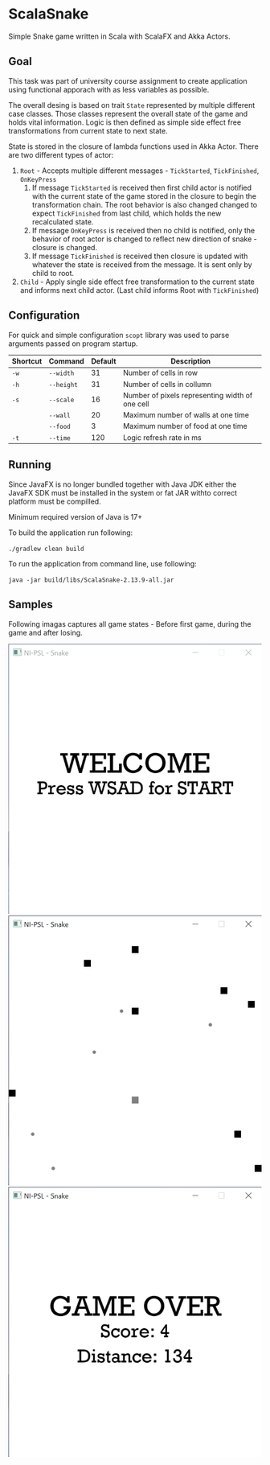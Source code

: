 # ScalaSnake
Simple Snake game written in Scala with ScalaFX and Akka Actors.

## Goal

This task was part of university course assignment to create application using functional apporach with as less variables as possible.

The overall desing is based on trait `State` represented by multiple different case classes. Those classes represent the overall state of the game and holds vital information. Logic is then defined as simple side effect free transformations from current state to next state.

State is stored in the closure of lambda functions used in Akka Actor. There are two different types of actor:
1) `Root` - Accepts multiple different messages - `TickStarted`, `TickFinished`, `OnKeyPress`
   1) If message `TickStarted` is received then first child actor is notified with the current state of the game stored in the closure to begin the transformation chain. The root behavior is also changed changed to expect `TickFinished` from last child, which holds the new recalculated state.
   2) If message `OnKeyPress` is received then no child is notified, only the behavior of root actor is changed to reflect new direction of snake - closure is changed.
   3) If message `TickFinished` is received then closure is updated with whatever the state is received from the message. It is sent only by child to root.
2) `Child` - Apply single side effect free transformation to the current state and informs next child actor. (Last child informs Root with `TickFinished`)

## Configuration

For quick and simple configuration `scopt` library was used to parse arguments passed on program startup.

| Shortcut | Command | Default | Description                                     |
|----------|---------|---------|-------------------------------------------------|
| `-w`        | `--width`   | 31      | Number of cells in row                          |
| `-h`        | `--height`  | 31      | Number of cells in collumn                      |
| `-s`        | `--scale`   | 16      | Number of pixels representing width of one cell |
|          | `--wall`    | 20      | Maximum number of walls at one time             |
|          | `--food`    | 3       | Maximum number of food at one time              |
| `-t`        | `--time`    | 120     | Logic refresh rate in ms                        |

## Running

Since JavaFX is no longer bundled together with Java JDK either the JavaFX SDK must be installed in the system or fat JAR withto correct platform must be compilled.

Minimum required version of Java is 17+

To build the application run following:

`./gradlew clean build`

To run the application from command line, use following:

`java -jar build/libs/ScalaSnake-2.13.9-all.jar`

## Samples

Following imagas captures all game states - Before first game, during the game and after losing.

![Before game](/assets/images/begin.png)
![During game](/assets/images/progress.png)
![After loosing](/assets/images/finish.png)